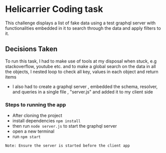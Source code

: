 # Helicarrier Coding task

This challenge displays a list of fake data using a
test graphql server with functionalities embedded in it to search through the data and apply filters to it.


## Decisions Taken
To run this task, I had to make use of tools at my disposal when stuck, e.g stackoverflow, youtube etc. and to make a global search on the data in all the objects, I nested loop to check all key, values in each object and return items
- I also had to create a graphql server , embedded the schema, resolver, and queries in a single file , "server.js" and added it to my client side

### Steps to running the app

- After cloning the project
- install dependencies `npm install`
- then run `node server.js` to start the graphql server
- open a new terminal
- run `npm start`

`Note: Ensure the server is started before the client app`
